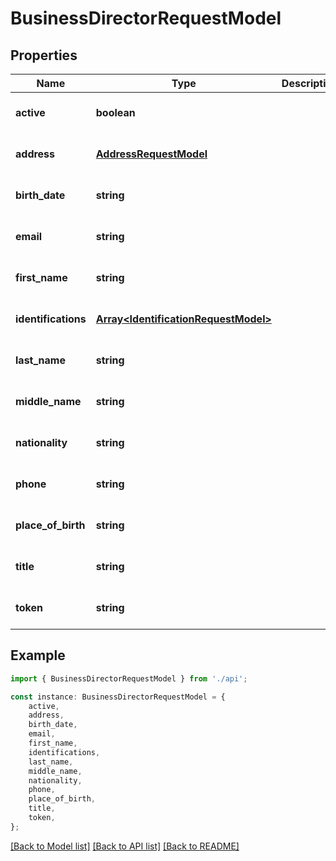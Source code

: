 # BusinessDirectorRequestModel


## Properties

Name | Type | Description | Notes
------------ | ------------- | ------------- | -------------
**active** | **boolean** |  | [optional] [default to undefined]
**address** | [**AddressRequestModel**](AddressRequestModel.md) |  | [optional] [default to undefined]
**birth_date** | **string** |  | [optional] [default to undefined]
**email** | **string** |  | [optional] [default to undefined]
**first_name** | **string** |  | [optional] [default to undefined]
**identifications** | [**Array&lt;IdentificationRequestModel&gt;**](IdentificationRequestModel.md) |  | [optional] [default to undefined]
**last_name** | **string** |  | [optional] [default to undefined]
**middle_name** | **string** |  | [optional] [default to undefined]
**nationality** | **string** |  | [optional] [default to undefined]
**phone** | **string** |  | [optional] [default to undefined]
**place_of_birth** | **string** |  | [optional] [default to undefined]
**title** | **string** |  | [optional] [default to undefined]
**token** | **string** |  | [optional] [default to undefined]

## Example

```typescript
import { BusinessDirectorRequestModel } from './api';

const instance: BusinessDirectorRequestModel = {
    active,
    address,
    birth_date,
    email,
    first_name,
    identifications,
    last_name,
    middle_name,
    nationality,
    phone,
    place_of_birth,
    title,
    token,
};
```

[[Back to Model list]](../README.md#documentation-for-models) [[Back to API list]](../README.md#documentation-for-api-endpoints) [[Back to README]](../README.md)
